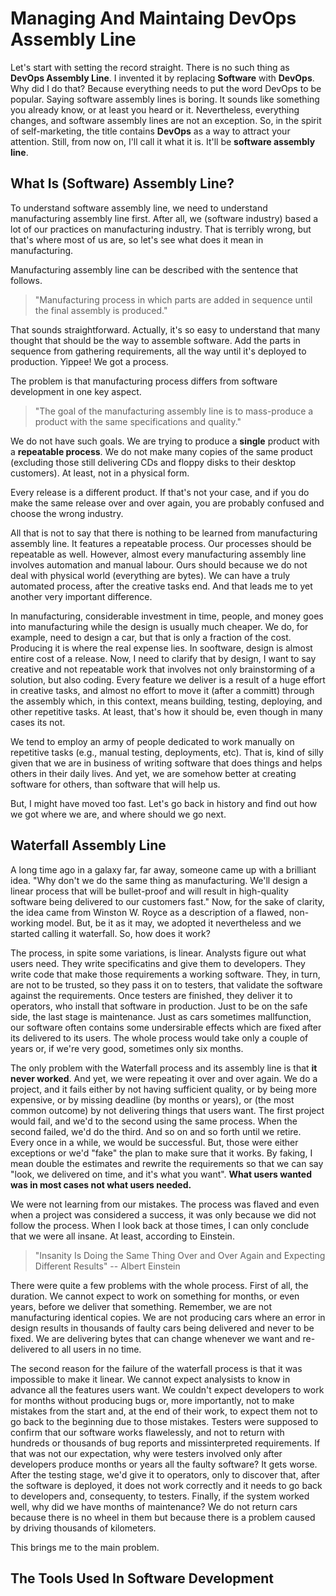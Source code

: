 # Managing And Maintaing DevOps Assembly Line

Let's start with setting the record straight. There is no such thing as **DevOps Assembly Line**. I invented it by replacing **Software** with **DevOps**. Why did I do that? Because everything needs to put the word DevOps to be popular. Saying software assembly lines is boring. It sounds like something you already know, or at least you heard or it. Nevertheless, everything changes, and software assembly lines are not an exception. So, in the spirit of self-marketing, the title contains **DevOps** as a way to attract your attention. Still, from now on, I'll call it what it is. It'll be **software assembly line**.

## What Is (Software) Assembly Line?

To understand software assembly line, we need to understand manufacturing assembly line first. After all, we (software industry) based a lot of our practices on manufacturing industry. That is terribly wrong, but that's where most of us are, so let's see what does it mean in manufacturing.

Manufacturing assembly line can be described with the sentence that follows.

> "Manufacturing process in which parts are added in sequence until the final assembly is produced."

That sounds straightforward. Actually, it's so easy to understand that many thought that should be the way to assemble software. Add the parts in sequence from gathering requirements, all the way until it's deployed to production. Yippee! We got a process.

The problem is that manufacturing process differs from software development in one key aspect.

> "The goal of the manufacturing assembly line is to mass-produce a product with the same specifications and quality."

We do not have such goals. We are trying to produce a **single** product with a **repeatable process**. We do not make many copies of the same product (excluding those still delivering CDs and floppy disks to their desktop customers). At least, not in a physical form.

Every release is a different product. If that's not your case, and if you do make the same release over and over again, you are probably confused and choose the wrong industry.

All that is not to say that there is nothing to be learned from manufacturing assembly line. It features a repeatable process. Our processes should be repeatable as well. However, almost every manufacturing assembly line involves automation and manual labour. Ours should because we do not deal with physical world (everything are bytes). We can have a truly automated process, after the creative tasks end. And that leads me to yet another very important difference.

In manufacturing, considerable investment in time, people, and money goes into manufacturing while the design is usually much cheaper. We do, for example, need to design a car, but that is only a fraction of the cost. Producing it is where the real expense lies. In sooftware, design is almost entire cost of a release. Now, I need to clarify that by design, I want to say creative and not repeatable work that involves not only brainstorming of a solution, but also coding. Every feature we deliver is a result of a huge effort in creative tasks, and almost no effort to move it (after a committ) through the assembly which, in this context, means building, testing, deploying, and other repetitive tasks. At least, that's how it should be, even though in many cases its not.

We tend to employ an army of people dedicated to work manually on repetitive tasks (e.g., manual testing, deployments, etc). That is, kind of silly given that we are in business of writing software that does things and helps others in their daily lives. And yet, we are somehow better at creating software for others, than software that will help us.

But, I might have moved too fast. Let's go back in history and find out how we got where we are, and where should we go next.

## Waterfall Assembly Line

A long time ago in a galaxy far, far away, someone came up with a brilliant idea. "Why don't we do the same thing as manufacturing. We'll design a linear process that will be bullet-proof and will result in high-quality software being delivered to our customers fast." Now, for the sake of clarity, the idea came from Winston W. Royce as a description of a flawed, non-working model. But, be it as it may, we adopted it nevertheless and we started calling it waterfall. So, how does it work?

The process, in spite some variations, is linear. Analysts figure out what users need. They write specificatins and give them to developers. They write code that make those requirements a working software. They, in turn, are not to be trusted, so they pass it on to testers, that validate the software against the requirements. Once testers are finished, they deliver it to operators, who install that software in production. Just to be on the safe side, the last stage is maintenance. Just as cars sometimes mallfunction, our software often contains some undersirable effects which are fixed after its delivered to its users. The whole process would take only a couple of years or, if we're very good, sometimes only six months.

The only problem with the Waterfall process and its assembly line is that **it never worked**. And yet, we were repeating it over and over again. We do a project, and it fails either by not having sufficient quality, or by being more expensive, or by missing deadline (by months or years), or (the most common outcome) by not delivering things that users want. The first project would fail, and we'd to the second using the same process. When the second failed, we'd do the third. And so on and so forth until we retire. Every once in a while, we would be successful. But, those were either exceptions or we'd "fake" the plan to make sure that it works. By faking, I mean double the estimates and rewrite the requirements so that we can say "look, we delivered on time, and it's what you want". **What users wanted was in most cases not what users needed.**

We were not learning from our mistakes. The process was flaved and even when a project was considered a success, it was only because we did not follow the process. When I look back at those times, I can only conclude that we were all insane. At least, according to Einstein.

> "Insanity Is Doing the Same Thing Over and Over Again and Expecting Different Results" -- Albert Einstein

There were quite a few problems with the whole process. First of all, the duration. We cannot expect to work on something for months, or even years, before we deliver that something. Remember, we are not manufacturing identical copies. We are not producing cars where an error in design results in thousands of faulty cars being delivered and never to be fixed. We are delivering bytes that can change whenever we want and re-delivered to all users in no time.

The second reason for the failure of the waterfall process is that it was impossible to make it linear. We cannot expect analysists to know in advance all the features users want. We couldn't expect developers to work for months without producing bugs or, more importantly, not to make mistakes from the start and, at the end of their work, to expect them not to go back to the beginning due to those mistakes. Testers were supposed to confirm that our software works flawelessly, and not to return with hundreds or thousands of bug reports and missinterpreted requirements. If that was not our expectation, why were testers involved only after developers produce months or years all the faulty software? It gets worse. After the testing stage, we'd give it to operators, only to discover that, after the software is deployed, it does not work correctly and it needs to go back to developers and, consequenty, to testers. Finally, if the system worked well, why did we have months of maintenance? We do not return cars because there is no wheel in them but because there is a problem caused by driving thousands of kilometers.

This brings me to the main problem.

## The Tools Used In Software Development


